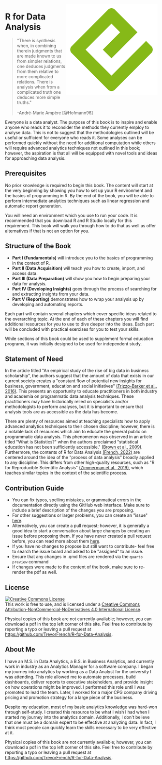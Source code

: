 <a href='https://github.com/TrevorFrench/R-for-Data-Analysis'><img src='https://raw.githubusercontent.com/TrevorFrench/R-for-Data-Analysis/main/cover.png' align="right" height="300" /></a>

# R for Data Analysis

> "There is synthesis when, in combining therein judgments that are made known to us from simpler relations, one deduces judgments from them relative to more complicated relations. There is analysis when from a complicated truth one deduces more simple truths."  <br><br> -André-Marie Ampère [@Hofmann96]

Everyone is a data analyst. The purpose of this book is to inspire and enable anyone who reads it to reconsider the methods they currently employ to analyse data. This is not to suggest that the methodologies outlined will be useful or sufficient for everyone who reads it. Some analyses can be performed quickly without the need for additional computation while others will require advanced analytics techniques not outlined in this book; however, the aspiration is that all will be equipped with novel tools and ideas for approaching data analysis.

## Prerequisites

No prior knowledge is required to begin this book. The content will start at the very beginning by showing you how to set up your R environment and the basics of programming in R. By the end of the book, you will be able to perform intermediate analytics techniques such as linear regression and automatic report generation.

You will need an environment which you use to run your code. It is recommended that you download R and R Studio locally for this requirement. This book will walk you through how to do that as well as offer alternatives if that is not an option for you.

## Structure of the Book

- **Part I (Fundamentals)** will introduce you to the basics of programming in the context of R.
- **Part II (Data Acquisition)** will teach you how to create, import, and access data.
- **Part III (Data Preparation)** will show you how to begin preparing your data for analysis.
- **Part IV (Developing Insights)** goes through the process of searching for and extracting insights from your data.
- **Part V (Reporting)** demonstrates how to wrap your analysis up by developing and automating reports.

Each part will contain several chapters which cover specific ideas related to the overarching topic. At the end of each of these chapters you will find additional resources for you to use to dive deeper into the ideas. Each part will be concluded with practical exercises for you to test your skills.

While sections of this book could be used to supplement formal education programs, it was initially designed to be used for independent study.

## Statement of Need

In the article titled "An empirical study of the rise of big data in business scholarship", the authors suggest that the amount of data that exists in our current society creates a "constant flow of potential new insights for business, government, education and social initiatives" [(Frizzo-Barker et al., 2016)](https://github.com/TrevorFrench/R-for-Data-Analysis/blob/main/paper/paper.bib). This presents an opportunity to educate practitioners in both industry and academia on programmatic data analysis techniques. These practitioners may have historically relied on specialists and/or methodologists to perform analyses, but it is important to ensure that analysis tools are as accessible as the data has become.

There are plenty of resources aimed at teaching specialists how to apply advanced analytics techniques to their chosen discipline; however, there is a notable lack of resources which aim to educate the general public on programmatic data analysis. This phenomenon was observed in an article titled "What is Statistics?" when the authors proclaimed "statistical education has not been sufficiently accessible." [(Brown et al., 2009)](https://github.com/TrevorFrench/R-for-Data-Analysis/blob/main/paper/paper.bib). Furthermore, the contents of R for Data Analysis [(French, 2022)](https://github.com/TrevorFrench/R-for-Data-Analysis/blob/main/paper/paper.bib) are centered around the idea of the "process of data analysis" broadly applied to any discipline. This differs from other high-quality resources, such as "R for Reproducible Scientific Analysis" [(Zimmerman et al., 2019)](https://github.com/TrevorFrench/R-for-Data-Analysis/blob/main/paper/paper.bib), which teaches similar topics in the context of the scientific process.

## Contribution Guide

- You can fix typos, spelling mistakes, or grammatical errors in the documentation directly using the GitHub web interface. Make sure to include a brief description of the changes you are proposing.
- For other suggestions or larger problems, you can create an "issue" [here](https://github.com/TrevorFrench/R-for-Data-Analysis/issues).
- Alternatively, you can create a pull request; however, it is generally a good idea to start a conversation about large changes by creating an issue before proposing them. If you have never created a pull request before, you can read more about them [here](https://docs.github.com/en/pull-requests/collaborating-with-pull-requests/proposing-changes-to-your-work-with-pull-requests/creating-a-pull-request).
- If you have no changes to propose but still want to contribute- feel free to search the issue board and asked to be "assigned" to an issue.
- Ensure that any changes in .qmd files are rendered via the `quarto preview` command
- If changes were made to the content of the book, make sure to re-render the pdf as well.

## License

<a rel="license" href="http://creativecommons.org/licenses/by-nc-nd/4.0/"><img alt="Creative Commons License" style="border-width:0" src="https://i.creativecommons.org/l/by-nc-nd/4.0/88x31.png" /></a><br />This work is free to use, and is licensed under a <a rel="license" href="http://creativecommons.org/licenses/by-nc-nd/4.0/">Creative Commons Attribution-NonCommercial-NoDerivatives 4.0 International License</a>.

Physical copies of this book are not currently available; however, you can download a pdf in the top left corner of this site. Feel free to contribute by reporting a typo or leaving a pull request at <https://github.com/TrevorFrench/R-for-Data-Analysis>.

## About Me

I have an M.S. in Data Analytics, a B.S. in Business Analytics, and currently work in industry as an Analytics Manager for a software company. I began my journey into analytics by working as a Data Analyst for the university I was attending. This role allowed me to automate processes, build dashboards, deliver reports to executive stakeholders, and provide insight on how operations might be improved. I performed this role until I was promoted to lead the team. Later, I worked for a major CPG company driving pricing and promotion strategy for a large piece of the business. 

Despite my education, most of my basic analytics knowledge was hard-won through self-study. I created this resource to be what I wish I had when I started my journey into the analytics domain. Additionally, I don't believe that one must be a domain expert to be effective at analyzing data. In fact, I think most people can quickly learn the skills necessary to be very effective at it.

Physical copies of this book are not currently available; however, you can download a pdf in the top left corner of this site. Feel free to contribute by reporting a typo or leaving a pull request at <https://github.com/TrevorFrench/R-for-Data-Analysis>.